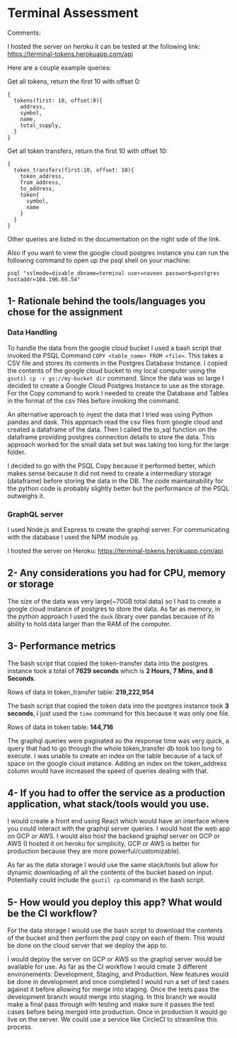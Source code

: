 # Terminal Assessment

Comments:

I hosted the server on heroku it can be tested at the following link:
<a href="https://terminal-tokens.herokuapp.com/api" target="_blank">https://terminal-tokens.herokuapp.com/api</a> 

Here are a couple example queries:

Get all tokens, return the first 10 with offset 0:
```
{
  tokens(first: 10, offset:0){
    address,
    symbol,
    name,
    total_supply,
  }
}
```

Get all token transfers, return the first 10 with offset 10:
```
{
  token_transfers(first:10, offset: 10){
    token_address,
    from_address,
    to_address,
    token{
      symbol,
      name
    }
  }
}
```

Other queries are listed in the documentation on the right side of the link.

Also if you want to view the google cloud postgres instance you can run the following command to open up the psql shell on your machine:

`psql "sslmode=disable dbname=terminal user=naveen password=postgres hostaddr=104.196.69.54"`

## 1- Rationale behind the tools/languages you chose for the assignment

### Data Handling

To handle the data from the google cloud bucket I used a bash script that invoked the PSQL Command `COPY <table_name> FROM <file>`.
This takes a CSV file and stores its contents in the Postgres Database Instance. I copied the contents of the google cloud bucket
to my local computer using the `gsutil cp -r gs://my-bucket dir` command.
Since the data was so large I decided to create a Google Cloud Postgres Instance to use as the storage. For the Copy command to work
I needed to create the Database and Tables in the format of the csv files before invoking the command. 

An alternative approach to injest the data that I tried was using Python pandas and dask. This approach read the csv files from google
cloud and created a dataframe of the data. Then I called the to_sql function on the dataframe providing postgres connection details to
store the data. This approach worked for the small data set but was taking too long for the large folder. 

I decided to go with the PSQL Copy because it performed better, which makes sense because it did not need to create a intermediary 
storage (dataframe) before storing the data in the DB. The code maintainability for the python code is probably slightly better but 
the performance of the PSQL outweighs it. 

### GraphQL server

I used Node.js and Express to create the graphql server. For communicating with the database I used the NPM module `pg`.

I hosted the server on Heroku: <a href="https://terminal-tokens.herokuapp.com/api" target="_blank">https://terminal-tokens.herokuapp.com/api</a> 

## 2- Any considerations you had for CPU, memory or storage

The size of the data was very large(~70GB total data) so I had to create a google cloud instance of postgres to store the data. 
As far as memory, in the python approach I used the `dask` library over pandas because of its ability to hold data larger than the 
RAM of the computer.

## 3- Performance metrics

The bash script that copied the token-transfer data into the postgres instance took a total of <b>7629 seconds</b> which is 
<b>2 Hours, 7 Mins, and 8 Seconds</b>. 

Rows of data in token_transfer table: <b>219,222,954</b>

The bash script that copied the token data into the postgres instance took <b>3 seconds</b>, I just used the `time` command for this
because it was only one file.

Rows of data in token table: <b>144,716</b>

The graphql queries were paginated so the response time was very quick, a query that had to go through the whole token_transfer db
took too long to execute. I was unable to create an index on the table because of a lack of space on the google cloud instance. Adding
an index on the token_address column would have increased the speed of queries dealing with that. 

## 4- If you had to offer the service as a production application, what stack/tools would you use.

I would create a front end using React which would have an interface where you could interact with the graphql server queries. 
I would host the web app on GCP or AWS. I would also host the backend graphql server on GCP or AWS (I hosted it on heroku for simplicity,
GCP or AWS is better for production because they are more powerful/customizable).

As far as the data storage I would use the same stack/tools but allow for dynamic downloading of all the contents of the bucket based
on input. Potentially could include the `gsutil cp` command in the bash script. 

## 5- How would you deploy this app? What would be the CI workflow?

For the data storage I would use the bash script to download the contents of the bucket and then perform the psql copy on each of them.
This would be done on the cloud server that we deploy the app to. 

I would deploy the server on GCP or AWS so the graphql server would be available for use. 
As far as the CI workflow I would create 3 different environements: Development, Staging, and Production. New features would be 
done in development and once completed I would run a set of test cases against it before allowing for merge into staging. Once the 
tests pass the development branch would merge into staging. In this branch we would make a final pass through with testing and make
sure it passes the test cases before being merged into production. Once in production it would go live on the server. 
We could use a service like CircleCI to streamline this process. 

